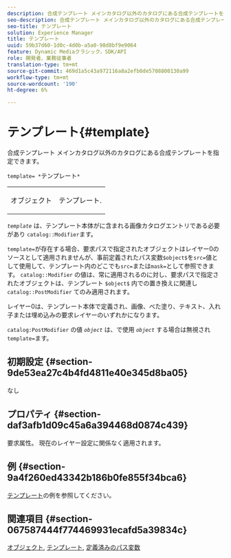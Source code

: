 ```yaml
---
description: 合成テンプレート メインカタログ以外のカタログにある合成テンプレートを指定できます。
seo-description: 合成テンプレート メインカタログ以外のカタログにある合成テンプレートを指定できます。
seo-title: テンプレート
solution: Experience Manager
title: テンプレート
uuid: 59b37d60-1d0c-4d0b-a5a0-98d8bf9e9064
feature: Dynamic Mediaクラシック，SDK/API
role: 開発者、業務従事者
translation-type: tm+mt
source-git-commit: 469d1a5c43a972116a8a2efb0de5708800130a99
workflow-type: tm+mt
source-wordcount: '190'
ht-degree: 6%

---
```



# テンプレート{#template}

合成テンプレート メインカタログ以外のカタログにある合成テンプレートを指定できます。

`template= *`テンプレート`*`

<table id="simpletable_DEC6F4EB460D453B8F272C98C9C8B7E5"> 
 <tr class="strow"> 
  <td class="stentry"> <p><span class="varname"> オブジェクト</span> </p> </td> 
  <td class="stentry"> <p>テンプレート. </p></td> 
 </tr> 
</table>

*`template`* は、テンプレート本体がに含まれる画像カタログエントリである必要があり `catalog::Modifier`ます。

`template=`が存在する場合、要求パスで指定されたオブジェクトはレイヤー0のソースとして適用されませんが、事前定義されたパス変数`$object$`を`src=`値として使用して、テンプレート内のどこでも`src=`または`mask=`として参照できます。 `catalog::Modifier` の値は、常に適用されるのに対し、要求パスで指定されたオブジェクトは、テンプレート `$object$` 内での置き換えに関連し `catalog::PostModifier` てのみ適用されます。

レイヤー0は、テンプレート本体で定義され、画像、べた塗り、テキスト、入れ子または埋め込みの要求レイヤーのいずれかになります。

`catalog:PostModifier` の値 *`object`* は、で使用 *`object`* する場合は無視され `template=`ます。

## 初期設定 {#section-9de53ea27c4b4fd4811e40e345d8ba05}

なし

## プロパティ {#section-daf3afb1d09c45a6a394468d0874c439}

要求属性。 現在のレイヤー設定に関係なく適用されます。

## 例 {#section-9a4f260ed43342b186b0fe855f34bca6}

[テンプレート](../../../../../is-api/http-ref/image-serving-api-ref/c-http-protocol-reference/c-templates/c-templates.md#concept-3cd2d2adae0e41b2979b9640244d4d3e)の例を参照してください。

## 関連項目 {#section-067587444f774469931ecafd5a39834c}

[オブジェクト](../../../../../is-api/http-ref/image-serving-api-ref/c-http-protocol-reference/c-data-types/r-object.md#reference-2591bd24548d462782c68d138ef795a0), [テンプレート](../../../../../is-api/http-ref/image-serving-api-ref/c-http-protocol-reference/c-templates/c-templates.md#concept-3cd2d2adae0e41b2979b9640244d4d3e), [定義済みのパス変数](../../../../../is-api/http-ref/image-serving-api-ref/c-http-protocol-reference/c-syntax-and-features/r-is-http-substitution-variables.md#reference-90dc01aba44940e4acdd0c6476e7aa5a)
